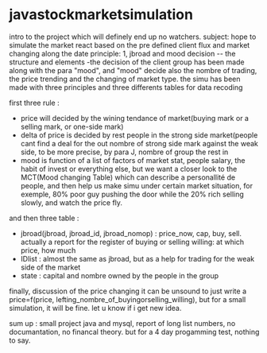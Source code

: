 # javastockmarketsimulation
intro to the project which will definely end up no watchers.
subject:
hope to simulate the market react based on the pre defined client flux and market changing along the date
principle:
1, jbroad and mood decision -- the structure and elements
-the decision of the client group has been made along with the para "mood", and "mood" decide also the nombre of trading, 
the price trending and the changing of market type. the simu has been made with three principles and three differents tables
for data recoding

first three rule :
- price will decided by the wining tendance of market(buying mark or a selling mark, or one-side mark)
- delta of price is decided by rest people in the strong side market(people cant find a deal for the out nombre of strong side
mark against the weak side, to be more precise, by para J, nombre of group the rest in
- mood is function of a list of factors of market stat, people salary, the habit of invest or everything else, but we want a
closer look to the MCT(Mood changing Table) which can describe a personallité de people, and then help us make simu under 
certain market situation, for exemple, 80% poor guy pushing the door while the 20% rich selling slowly, and watch the price fly.

and then three table :
- jbroad(jbroad, jbroad_id, jbroad_nomop) : price_now, cap, buy, sell. actually a report for the register of buying or 
selling willing: at which price, how much
- IDlist : almost the same as jbroad, but as a help for trading for the weak side of the market
- state : capital and nombre owned by the people in the group

finally, discussion of the price changing
it can be unsound to just write a price=f(price, lefting_nombre_of_buyingorselling_willing), but for a small simulation, it 
will be fine. let u know if i get new idea.

sum up : small project java and mysql, report of long list numbers, no documantation, no financal theory. but for a 4 day 
progamming test, nothing to say.

